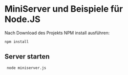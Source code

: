# MiniServer und Beispiele für Node.JS
Nach Download des Projekts NPM install ausführen:

`npm install` 

## Server starten
` node miniserver.js`